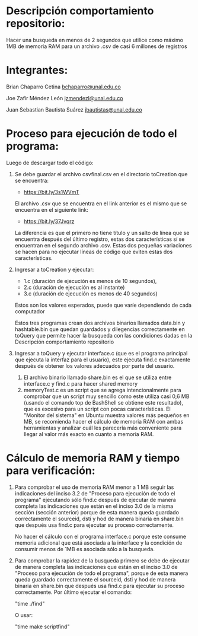 # Descripción comportamiento repositorio:

Hacer una busqueda en menos de 2 segundos que utilice como máximo 1MB de memoria RAM para un archivo .csv de casi 6 millones de registros

# Integrantes:

Brian Chaparro Cetina
bchaparro@unal.edu.co

Joe Zafir Méndez León
jzmendezl@unal.edu.co

Juan Sebastian Bautista Suárez
jbautistas@unal.edu.co

# Proceso para ejecución de todo el programa:

Luego de descargar todo el código:

1. Se debe guardar el archivo csvfinal.csv en el directorio toCreation que se encuentra:

    - https://bit.ly/3s1WVmT

    El archivo .csv que se encuentra en el link anterior es el mismo que se encuentra en el siguiente link:

    - https://bit.ly/37Jvqrz

    La diferencia es que el primero no tiene título y un salto de línea que se encuentra después del último registro, estas dos características sí se encuentran en el segundo archivo .csv. Estas dos pequeñas variaciones se hacen para no ejecutar líneas de código que eviten estas dos características.

2. Ingresar a toCreation y ejecutar:

    - 1.c (duración de ejecución es menos de 10 segundos), 
    - 2.c (duración de ejecución es al instante) 
    - 3.c (duración de ejecución es menos de 40 segundos)
    
    Estos son los valores esperados, puede que varíe dependiendo de cada computador

    Estos tres programas crean dos archivos binarios llamados data.bin y hashtable.bin que quedan guardados y dilegencias correctamente en toQuery que permite hacer la busqueda con las condiciones dadas en la Descripción comportamiento repositorio

3. Ingresar a toQuery y ejecutar interface.c (que es el programa principal que ejecuta la interfaz para el usuario), este ejecuta find.c exactamente después de obtener los valores adecuados por parte del usuario.
    1. El archivo binario llamado share.bin es el que se utiliza entre interface.c y find.c para hacer shared memory
    2. memoryTest.c es un script que se agrega intencionalmente para comprobar que un script muy sencillo como este utiliza casi 0,6 MB (usando el comando top de BashShell se obtiene este resultado), que es excesivo para un script con pocas características. El "Monitor del sistema" en Ubuntu muestra valores más pequeños en MB, se recomienda hacer el cálculo de memoria RAM con ambas herramientas y analizar cuál les parecería más conveniente para llegar al valor más exacto en cuanto a memoria RAM.
     
# Cálculo de memoria RAM y tiempo para verificación:

1. Para comprobar el uso de memoria RAM menor a 1 MB seguir las indicaciones del inciso 3.2 de "Proceso para ejecución de todo el programa" ejecutando sólo find.c después de ejecutar de manera completa las indicaciones que están en el inciso 3.0 de la misma sección (sección anterior) porque de esta manera queda guardado correctamente el sourceid, dsti y hod de manera binaria en share.bin que después usa find.c para ejecutar su proceso correctamente.

    No hacer el cálculo con el programa interface.c porque este consume memoria adicional que está asociada a la interface y la condición de consumir menos de 1MB es asociada sólo a la busqueda.

2. Para comprobar la rapidez de la busqueda primero se debe de ejecutar de manera completa las indicaciones que están en el inciso 3.0 de "Proceso para ejecución de todo el programa", porque de esta manera queda guardado correctamente el sourceid, dsti y hod de manera binaria en share.bin que después usa find.c para ejecutar su proceso correctamente. Por último ejecutar el comando:

    "time ./find"

    O usar:

    "time make scriptfind"